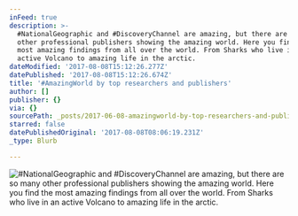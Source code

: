 ```yaml
---
inFeed: true
description: >-
  #NationalGeographic and #DiscoveryChannel are amazing, but there are so many
  other professional publishers showing the amazing world. Here you find the
  most amazing findings from all over the world. From Sharks who live in an
  active Volcano to amazing life in the arctic.
dateModified: '2017-08-08T15:12:26.277Z'
datePublished: '2017-08-08T15:12:26.674Z'
title: '#AmazingWorld by top researchers and publishers'
author: []
publisher: {}
via: {}
sourcePath: _posts/2017-06-08-amazingworld-by-top-researchers-and-publishers.md
starred: false
datePublishedOriginal: '2017-08-08T08:06:19.231Z'
_type: Blurb

---
```

![#NationalGeographic and #DiscoveryChannel are amazing, but there are so many other professional publishers showing the amazing world. Here you find the most amazing findings from all over the world. From Sharks who live in an active Volcano to amazing life in the arctic.](https://the-grid-user-content.s3-us-west-2.amazonaws.com/70873e51-6465-437f-9eb6-ca390287f33a.jpg)